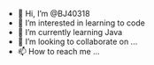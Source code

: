 - 👋 Hi, I’m @BJ40318
- 👀 I’m interested in learning to code
- 🌱 I’m currently learning Java
- 💞️ I’m looking to collaborate on ...
- 📫 How to reach me ...

<!---
BJ40318/BJ40318 is a ✨ special ✨ repository because its `README.md` (this file) appears on your GitHub profile.
You can click the Preview link to take a look at your changes.
--->
